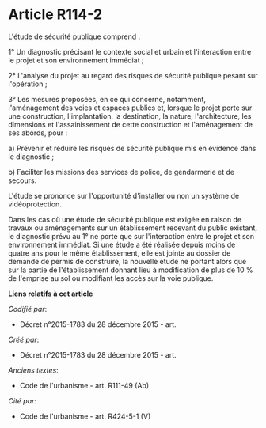 # Article R114-2

L'étude de sécurité publique comprend :

1° Un diagnostic précisant le contexte social et urbain et l'interaction entre le projet et son environnement immédiat ;

2° L'analyse du projet au regard des risques de sécurité publique pesant sur l'opération ;

3° Les mesures proposées, en ce qui concerne, notamment, l'aménagement des voies et espaces publics et, lorsque le projet
porte sur une construction, l'implantation, la destination, la nature, l'architecture, les dimensions et l'assainissement de
cette construction et l'aménagement de ses abords, pour :

a) Prévenir et réduire les risques de sécurité publique mis en évidence dans le diagnostic ;

b) Faciliter les missions des services de police, de gendarmerie et de secours.

L'étude se prononce sur l'opportunité d'installer ou non un système de vidéoprotection.

Dans les cas où une étude de sécurité publique est exigée en raison de travaux ou aménagements sur un établissement recevant
du public existant, le diagnostic prévu au 1° ne porte que sur l'interaction entre le projet et son environnement immédiat.
Si une étude a été réalisée depuis moins de quatre ans pour le même établissement, elle est jointe au dossier de demande de
permis de construire, la nouvelle étude ne portant alors que sur la partie de l'établissement donnant lieu à modification de
plus de 10 % de l'emprise au sol ou modifiant les accès sur la voie publique.

**Liens relatifs à cet article**

_Codifié par_:

  - Décret n°2015-1783 du 28 décembre 2015 - art.

_Créé par_:

  - Décret n°2015-1783 du 28 décembre 2015 - art.

_Anciens textes_:

  - Code de l'urbanisme - art. R111-49 (Ab)

_Cité par_:

  - Code de l'urbanisme - art. R424-5-1 (V)
